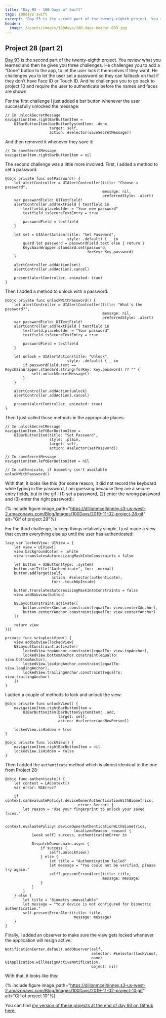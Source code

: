 ```yaml
---
title: "Day 93 - 100 Days of Swift"
tags: 100days swift
excerpt: "Day 93 is the second part of the twenty-eighth project. You review what you learned and then he gives you three challenges. He challenges you to add a “Done” button to the app, to let the user lock it themselves if they want. He challenges you to let the user set a password so they can fallback on that if they don’t have Face ID or Touch ID. And he challenges you to go back to project 10 and require the user to authenticate before the names and faces are shown."
header:
  image: /assets/images/100days/100-days-header-093.jpg
---
```

## Project 28 (part 2)
[Day 93](https://www.hackingwithswift.com/100/93) is the second part of the twenty-eighth project. You review what you learned and then he gives you three challenges. He challenges you to add a “Done” button to the app, to let the user lock it themselves if they want. He challenges you to let the user set a password so they can fallback on that if they don’t have Face ID or Touch ID. And he challenges you to go back to project 10 and require the user to authenticate before the names and faces are shown.

For the first challenge I just added a bar button whenever the user successfully unlocked the message:
```
// In unlockSecretMessage
navigationItem.rightBarButtonItem =
    UIBarButtonItem(barButtonSystemItem: .done,
                    target: self,
                    action: #selector(saveSecretMessage))
```

And then removed it whenever they save it:
```
// In saveSecretMessage
navigationItem.rightBarButtonItem = nil
```

The second challenge was a little more involved. First, I added a method to set a password:
```
@objc private func setPassword() {
    let alertController = UIAlertController(title: "Choose a password",
                                            message: nil,
                                            preferredStyle: .alert)
    var passwordField: UITextField!
    alertController.addTextField { textfield in
        textfield.placeholder = "Your new password"
        textfield.isSecureTextEntry = true

        passwordField = textfield
    }

    let set = UIAlertAction(title: "Set Password",
                            style: .default) { _ in
        guard let password = passwordField.text else { return }
        KeychainWrapper.standard.set(password,
                                     forKey: Key.password)
    }

    alertController.addAction(set)
    alertController.addAction(.cancel)

    present(alertController, animated: true)
}
```

Then I added a method to unlock with a password:
```
@objc private func unlockWithPassword() {
    let alertController = UIAlertController(title: "What's the password?",
                                            message: nil,
                                            preferredStyle: .alert)
    var passwordField: UITextField!
    alertController.addTextField { textfield in
        textfield.placeholder = "Your password"
        textfield.isSecureTextEntry = true

        passwordField = textfield
    }

    let unlock = UIAlertAction(title: "Unlock",
                            style: .default) { _ in
        if passwordField.text ==  KeychainWrapper.standard.string(forKey: Key.password) ?? "" {
            self.unlockSecretMessage()
        }
    }

    alertController.addAction(unlock)
    alertController.addAction(.cancel)

    present(alertController, animated: true)
}
```

Then I just called those methods in the appropriate places:
```
// In unlockSecretMessage
navigationItem.leftBarButtonItem =
    UIBarButtonItem(title: "Set Password",
                    style: .plain,
                    target: self,
                    action: #selector(setPassword))

// In saveSecretMessage
navigationItem.leftBarButtonItem = nil

// In authenicate, if biometry isn't available
unlockWithPassword()
```

With that, it looks like this (for some reason, it did not record the keyboard while typing in the password, I am guessing because they are a secure entry fields, but in the gif I (1) set a password, (2) enter the wrong password and (3) enter the right password):

{% include figure image_path="https://dillonmcelhinney.s3-us-west-2.amazonaws.com/Blog/Images/100Days/2019-11-02-project-28.gif" alt="Gif of project 28"%}

For the third challenge, to keep things relatively simple, I just made a view that covers everything else up until the user has authenticated:
```
lazy var lockedView: UIView = {
    let view = UIView()
    view.backgroundColor = .white
    view.translatesAutoresizingMaskIntoConstraints = false

    let button = UIButton(type: .system)
    button.setTitle("Authenticate", for: .normal)
    button.addTarget(self,
                     action: #selector(authenticate),
                     for: .touchUpInside)

    button.translatesAutoresizingMaskIntoConstraints = false
    view.addSubview(button)

    NSLayoutConstraint.activate([
        button.centerXAnchor.constraint(equalTo: view.centerXAnchor),
        button.centerYAnchor.constraint(equalTo: view.centerYAnchor)
    ])

    return view
}()

private func setupLockView() {
    view.addSubview(lockedView)
    NSLayoutConstraint.activate([
        lockedView.topAnchor.constraint(equalTo: view.topAnchor),
        lockedView.bottomAnchor.constraint(equalTo: view.bottomAnchor),
        lockedView.leadingAnchor.constraint(equalTo: view.leadingAnchor),
        lockedView.trailingAnchor.constraint(equalTo: view.trailingAnchor)
    ])
}
```

I added a couple of methods to lock and unlock the view:
```
@objc private func unlockView() {
    navigationItem.rightBarButtonItem =
        UIBarButtonItem(barButtonSystemItem: .add,
                        target: self,
                        action: #selector(addNewPerson))

    lockedView.isHidden = true
}

@objc private func lockView() {
    navigationItem.rightBarButtonItem = nil
    lockedView.isHidden = false
}
```

Then I added the `authenticate` method which is almost identical to the one from Project 28:
```
@objc func authenticate() {
    let context = LAContext()
    var error: NSError?

    if context.canEvaluatePolicy(.deviceOwnerAuthenticationWithBiometrics,
                                 error: &error) {
        let reason = "Use your fingerprint to unlock your saved faces."

        context.evaluatePolicy(.deviceOwnerAuthenticationWithBiometrics,
                               localizedReason: reason) {
            [weak self] success, authenticationError in

            DispatchQueue.main.async {
                if success {
                    self?.unlockView()
                } else {
                    let title = "Authentication failed"
                    let message = "You could not be verified; please try again."
                    self?.presentErrorAlert(title: title,
                                            message: message)
                }
            }
        }
    } else {
        let title = "Biometry unavailable"
        let message = "Your device is not configured for biometric authentication."
        self.presentErrorAlert(title: title,
                               message: message)
    }
}
```

Finally, I added an observer to make sure the view gets locked whenever the application will resign active:
```
NotificationCenter.default.addObserver(self,
                                       selector: #selector(lockView),
                                       name: UIApplication.willResignActiveNotification,
                                       object: nil)
```

With that, it looks like this:

{% include figure image_path="https://dillonmcelhinney.s3-us-west-2.amazonaws.com/Blog/Images/100Days/2019-11-02-project-10.gif" alt="Gif of project 10"%}

You can find [my version of these projects at the end of day 93 on Github here.](https://github.com/dillon-mce/100-days-swift-projects/tree/c55c628d999db57ff1df662fc95d14c30ade5d4b)
